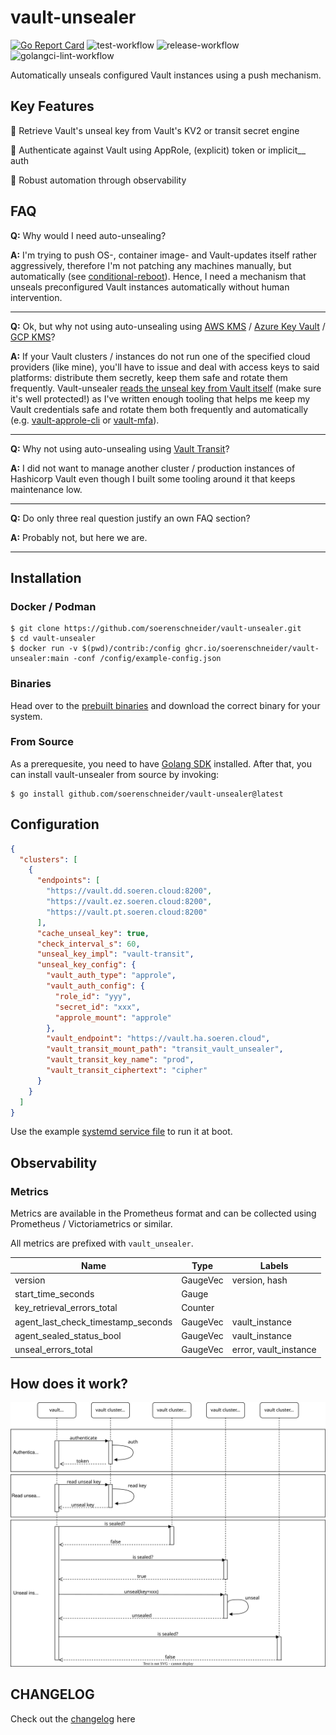 # vault-unsealer
[![Go Report Card](https://goreportcard.com/badge/github.com/soerenschneider/vault-unsealer)](https://goreportcard.com/report/github.com/soerenschneider/vault-unsealer)
![test-workflow](https://github.com/soerenschneider/vault-unsealer/actions/workflows/test.yaml/badge.svg)
![release-workflow](https://github.com/soerenschneider/vault-unsealer/actions/workflows/release.yaml/badge.svg)
![golangci-lint-workflow](https://github.com/soerenschneider/vault-unsealer/actions/workflows/golangci-lint.yaml/badge.svg)

Automatically unseals configured Vault instances using a push mechanism.

## Key Features

🔐 Retrieve Vault's unseal key from Vault's KV2 or transit secret engine

🛂 Authenticate against Vault using AppRole, (explicit) token or implicit__ auth

🔭 Robust automation through observability

## FAQ

**Q:** Why would I need auto-unsealing?

**A:** I'm trying to push OS-, container image- and Vault-updates itself rather aggressively, therefore I'm not patching any machines manually, but automatically (see [conditional-reboot](https://github.com/soerenschneider/conditional-reboot)). Hence, I need a mechanism that unseals preconfigured Vault instances automatically without human intervention.
<hr/>

**Q:** Ok, but why not using auto-unsealing using [AWS KMS](https://developer.hashicorp.com/vault/tutorials/auto-unseal/autounseal-aws-kms) / [Azure Key Vault](https://developer.hashicorp.com/vault/tutorials/auto-unseal/autounseal-azure-keyvault) / [GCP KMS](https://developer.hashicorp.com/vault/tutorials/auto-unseal/autounseal-gcp-kms)?

**A:** If your Vault clusters / instances do not run one of the specified cloud providers (like mine), you'll have to issue and deal with access keys to said platforms: distribute them secretly, keep them safe and rotate them frequently. Vault-unsealer [reads the unseal key from Vault itself](#how-does-it-work) (make sure it's well protected!) as I've written enough tooling that helps me keep my Vault credentials safe and rotate them both frequently and automatically (e.g. [vault-approle-cli](https://github.com/soerenschneider/scripts/blob/main/vault/vault-approle-cli.py) or [vault-mfa](https://github.com/soerenschneider/scripts/blob/main/vault/vault_mfa.py)).
<hr/>

**Q:** Why not using auto-unsealing using [Vault Transit](https://developer.hashicorp.com/vault/tutorials/auto-unseal/autounseal-transit)?

**A:** I did not want to manage another cluster / production instances of Hashicorp Vault even though I built some tooling around it that keeps maintenance low.
<hr/>

**Q:** Do only three real question justify an own FAQ section?

**A:** Probably not, but here we are.
<hr/>

## Installation

### Docker / Podman
````shell
$ git clone https://github.com/soerenschneider/vault-unsealer.git
$ cd vault-unsealer
$ docker run -v $(pwd)/contrib:/config ghcr.io/soerenschneider/vault-unsealer:main -conf /config/example-config.json
````

### Binaries
Head over to the [prebuilt binaries](https://github.com/soerenschneider/vault-unsealer/releases) and download the correct binary for your system.

### From Source
As a prerequesite, you need to have [Golang SDK](https://go.dev/dl/) installed. After that, you can install vault-unsealer from source by invoking:
```text
$ go install github.com/soerenschneider/vault-unsealer@latest
```

## Configuration
```json
{
  "clusters": [
    {
      "endpoints": [
        "https://vault.dd.soeren.cloud:8200",
        "https://vault.ez.soeren.cloud:8200",
        "https://vault.pt.soeren.cloud:8200"
      ],
      "cache_unseal_key": true,
      "check_interval_s": 60,
      "unseal_key_impl": "vault-transit",
      "unseal_key_config": {
        "vault_auth_type": "approle",
        "vault_auth_config": {
          "role_id": "yyy",
          "secret_id": "xxx",
          "approle_mount": "approle"
        },
        "vault_endpoint": "https://vault.ha.soeren.cloud",
        "vault_transit_mount_path": "transit_vault_unsealer",
        "vault_transit_key_name": "prod",
        "vault_transit_ciphertext": "cipher"
      }
    }
  ]
}
```

Use the example [systemd service file](contrib/vault-unsealer.service) to run it at boot.

## Observability

### Metrics

Metrics are available in the Prometheus format and can be collected using Prometheus / Victoriametrics or similar.


All metrics are prefixed with `vault_unsealer`. 

| Name                               | Type      | Labels                |
|------------------------------------|-----------|-----------------------|
| version                            | GaugeVec  | version, hash         |
| start_time_seconds                 | Gauge     |                       |
| key_retrieval_errors_total         | Counter   |                       |
| agent_last_check_timestamp_seconds | GaugeVec  | vault_instance        |
| agent_sealed_status_bool           | GaugeVec  | vault_instance        |
| unseal_errors_total                | GaugeVec  | error, vault_instance |

## How does it work?
![unsealer](docs/vault-unsealer.svg)

## CHANGELOG
Check out the [changelog](CHANGELOG.md) here
